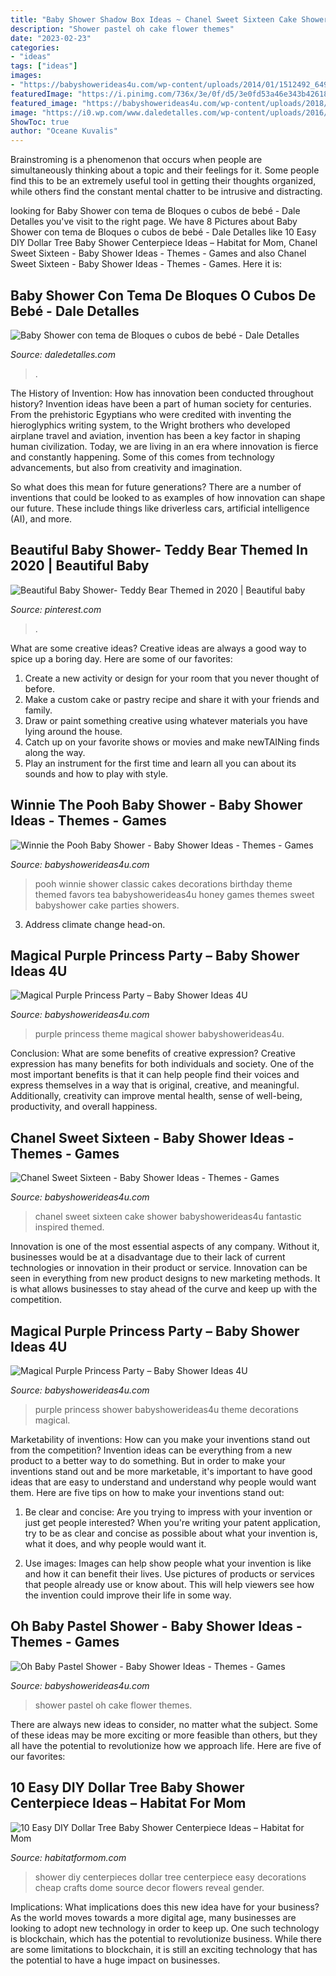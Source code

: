 ```yaml
---
title: "Baby Shower Shadow Box Ideas ~ Chanel Sweet Sixteen Cake Shower Babyshowerideas4u Fantastic Inspired Themed"
description: "Shower pastel oh cake flower themes"
date: "2023-02-23"
categories:
- "ideas"
tags: ["ideas"]
images:
- "https://babyshowerideas4u.com/wp-content/uploads/2014/01/1512492_649657645080195_1799810376_n.jpg"
featuredImage: "https://i.pinimg.com/736x/3e/0f/d5/3e0fd53a46e343b42618d1dc72361bb1.jpg"
featured_image: "https://babyshowerideas4u.com/wp-content/uploads/2018/01/Oh-Baby-Pastel-Shower-Flower-Cake.jpg"
image: "https://i0.wp.com/www.daledetalles.com/wp-content/uploads/2016/09/cubo3.jpg"
ShowToc: true
author: "Oceane Kuvalis"
---
```



Brainstroming is a phenomenon that occurs when people are simultaneously thinking about a topic and their feelings for it. Some people find this to be an extremely useful tool in getting their thoughts organized, while others find the constant mental chatter to be intrusive and distracting.

	

		
looking for Baby Shower con tema de Bloques o cubos de bebé - Dale Detalles you've visit to the right page. We have 8 Pictures about Baby Shower con tema de Bloques o cubos de bebé - Dale Detalles like 10 Easy DIY Dollar Tree Baby Shower Centerpiece Ideas – Habitat for Mom, Chanel Sweet Sixteen - Baby Shower Ideas - Themes - Games and also Chanel Sweet Sixteen - Baby Shower Ideas - Themes - Games. Here it is:
		
    
## Baby Shower Con Tema De Bloques O Cubos De Bebé - Dale Detalles

<img loading=lazy src="https://i0.wp.com/www.daledetalles.com/wp-content/uploads/2016/09/cubo3.jpg" onerror="this.onerror=null;this.src='https://tse2.mm.bing.net/th?id=OIP.rqOfkGlqQDY17EXVUHRofwHaHa&amp;pid=15.1';" alt="Baby Shower con tema de Bloques o cubos de bebé - Dale Detalles">

_Source: daledetalles.com_

>. 

	

The History of Invention: How has innovation been conducted throughout history?
Invention ideas have been a part of human society for centuries. From the prehistoric Egyptians who were credited with inventing the hieroglyphics writing system, to the Wright brothers who developed airplane travel and aviation, invention has been a key factor in shaping human civilization. 
Today, we are living in an era where innovation is fierce and constantly happening. Some of this comes from technology advancements, but also from creativity and imagination. 

So what does this mean for future generations? There are a number of inventions that could be looked to as examples of how innovation can shape our future. These include things like driverless cars, artificial intelligence (AI), and more.

    
## Beautiful Baby Shower- Teddy Bear Themed In 2020 | Beautiful Baby

<img loading=lazy src="https://i.pinimg.com/736x/3e/0f/d5/3e0fd53a46e343b42618d1dc72361bb1.jpg" onerror="this.onerror=null;this.src='https://tse3.mm.bing.net/th?id=OIP.FxDALMxLpjKv-PbRIMpsxwHaEt&amp;pid=15.1';" alt="Beautiful Baby Shower- Teddy Bear Themed in 2020 | Beautiful baby">

_Source: pinterest.com_

>. 

	

What are some creative ideas?
Creative ideas are always a good way to spice up a boring day. Here are some of our favorites: 
1. Create a new activity or design for your room that you never thought of before. 
2. Make a custom cake or pastry recipe and share it with your friends and family. 
3. Draw or paint something creative using whatever materials you have lying around the house. 
4. Catch up on your favorite shows or movies and make newTAINing finds along the way. 
5. Play an instrument for the first time and learn all you can about its sounds and how to play with style.

    
## Winnie The Pooh Baby Shower - Baby Shower Ideas - Themes - Games

<img loading=lazy src="http://www.babyshowerideas4u.com/wp-content/uploads/2014/09/Winnie-the-Pooh-Baby-Shower.jpg" onerror="this.onerror=null;this.src='https://tse4.mm.bing.net/th?id=OIP.dcZh02UvW_8aRfYnJsCgwgHaLH&amp;pid=15.1';" alt="Winnie the Pooh Baby Shower - Baby Shower Ideas - Themes - Games">

_Source: babyshowerideas4u.com_

>pooh winnie shower classic cakes decorations birthday theme themed favors tea babyshowerideas4u honey games themes sweet babyshower cake parties showers. 

	

3. Address climate change head-on. 

    
## Magical Purple Princess Party – Baby Shower Ideas 4U

<img loading=lazy src="https://babyshowerideas4u.com/wp-content/uploads/2014/01/1512492_649657645080195_1799810376_n.jpg" onerror="this.onerror=null;this.src='https://tse3.mm.bing.net/th?id=OIP.PYL7wU-egRQFKEZ01C07jAHaLH&amp;pid=15.1';" alt="Magical Purple Princess Party – Baby Shower Ideas 4U">

_Source: babyshowerideas4u.com_

>purple princess theme magical shower babyshowerideas4u. 

	

Conclusion: What are some benefits of creative expression?
Creative expression has many benefits for both individuals and society. One of the most important benefits is that it can help people find their voices and express themselves in a way that is original, creative, and meaningful. Additionally, creativity can improve mental health, sense of well-being, productivity, and overall happiness.

    
## Chanel Sweet Sixteen - Baby Shower Ideas - Themes - Games

<img loading=lazy src="http://babyshowerideas4u.com/wp-content/uploads/2014/01/1526380_674764635888082_655656192_n.jpg" onerror="this.onerror=null;this.src='https://tse3.mm.bing.net/th?id=OIP.Xt4tz9xa4nnR0dNkpNSP6wHaJ4&amp;pid=15.1';" alt="Chanel Sweet Sixteen - Baby Shower Ideas - Themes - Games">

_Source: babyshowerideas4u.com_

>chanel sweet sixteen cake shower babyshowerideas4u fantastic inspired themed. 

	

Innovation is one of the most essential aspects of any company. Without it, businesses would be at a disadvantage due to their lack of current technologies or innovation in their product or service. Innovation can be seen in everything from new product designs to new marketing methods. It is what allows businesses to stay ahead of the curve and keep up with the competition.

    
## Magical Purple Princess Party – Baby Shower Ideas 4U

<img loading=lazy src="https://babyshowerideas4u.com/wp-content/uploads/2014/01/1476611_649665751746051_156199720_n.jpg" onerror="this.onerror=null;this.src='https://tse3.mm.bing.net/th?id=OIP.eoi3FaT3Cb-2y1hp3I9GWgHaLH&amp;pid=15.1';" alt="Magical Purple Princess Party – Baby Shower Ideas 4U">

_Source: babyshowerideas4u.com_

>purple princess shower babyshowerideas4u theme decorations magical. 

	

Marketability of inventions: How can you make your inventions stand out from the competition?
Invention ideas can be everything from a new product to a better way to do something. But in order to make your inventions stand out and be more marketable, it's important to have good ideas that are easy to understand and understand why people would want them. Here are five tips on how to make your inventions stand out:
1. Be clear and concise: Are you trying to impress with your invention or just get people interested? When you're writing your patent application, try to be as clear and concise as possible about what your invention is, what it does, and why people would want it.

2. Use images: Images can help show people what your invention is like and how it can benefit their lives. Use pictures of products or services that people already use or know about. This will help viewers see how the invention could improve their life in some way.

    
## Oh Baby Pastel Shower - Baby Shower Ideas - Themes - Games

<img loading=lazy src="https://babyshowerideas4u.com/wp-content/uploads/2018/01/Oh-Baby-Pastel-Shower-Flower-Cake.jpg" onerror="this.onerror=null;this.src='https://tse2.mm.bing.net/th?id=OIP.ncLPRx01gACjx_dXNz0_ZgHaLH&amp;pid=15.1';" alt="Oh Baby Pastel Shower - Baby Shower Ideas - Themes - Games">

_Source: babyshowerideas4u.com_

>shower pastel oh cake flower themes. 

	

There are always new ideas to consider, no matter what the subject. Some of these ideas may be more exciting or more feasible than others, but they all have the potential to revolutionize how we approach life. Here are five of our favorites: 

    
## 10 Easy DIY Dollar Tree Baby Shower Centerpiece Ideas – Habitat For Mom

<img loading=lazy src="https://habitatformom.com/wp-content/uploads/2020/02/8f3a6c2c47b852398f8d176d27d20378-min.jpg" onerror="this.onerror=null;this.src='https://tse1.mm.bing.net/th?id=OIP.ojCpllMOaOUWCq_b-_O-TwAAAA&amp;pid=15.1';" alt="10 Easy DIY Dollar Tree Baby Shower Centerpiece Ideas – Habitat for Mom">

_Source: habitatformom.com_

>shower diy centerpieces dollar tree centerpiece easy decorations cheap crafts dome source decor flowers reveal gender. 

	

Implications: What implications does this new idea have for your business?
As the world moves towards a more digital age, many businesses are looking to adopt new technology in order to keep up. One such technology is blockchain, which has the potential to revolutionize business. While there are some limitations to blockchain, it is still an exciting technology that has the potential to have a huge impact on businesses.


